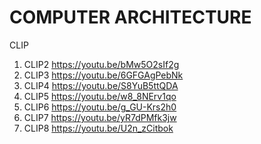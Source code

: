 # COMPUTER ARCHITECTURE
CLIP
1. CLIP2 https://youtu.be/bMw5O2sIf2g
2. CLIP3 https://youtu.be/6GFGAgPebNk
3. CLIP4 https://youtu.be/S8YuB5ttQDA
4. CLIP5 https://youtu.be/w8_8NErv1qo
5. CLIP6 https://youtu.be/g_GU-Krs2h0
6. CLIP7 https://youtu.be/yR7dPMfk3jw
7. CLIP8 https://youtu.be/U2n_zCitbok
